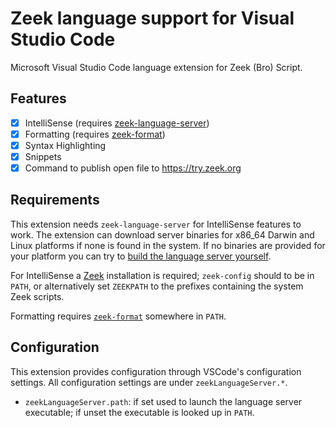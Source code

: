# Zeek language support for Visual Studio Code

Microsoft Visual Studio Code language extension for Zeek (Bro) Script.

## Features

- [x] IntelliSense (requires
      [zeek-language-server](https://github.com/bbannier/zeek-language-server))
- [x] Formatting (requires [zeek-format](https://github.com/zeek/zeekscript))
- [x] Syntax Highlighting
- [x] Snippets
- [x] Command to publish open file to <https://try.zeek.org>

## Requirements

This extension needs `zeek-language-server` for IntelliSense features to work.
The extension can download server binaries for x86_64 Darwin and Linux
platforms if none is found in the system. If no binaries are provided for your
platform you can try to [build the language server
yourself](https://github.com/bbannier/zeek-language-server#building-from-source).

For IntelliSense a [Zeek](https://zeek.org) installation is required;
`zeek-config` should to be in `PATH`, or alternatively set `ZEEKPATH` to the
prefixes containing the system Zeek scripts.

Formatting requires [`zeek-format`](https://github.com/zeek/zeekscript)
somewhere in `PATH`.

## Configuration

This extension provides configuration through VSCode's configuration settings.
All configuration settings are under `zeekLanguageServer.*`.

- `zeekLanguageServer.path`: if set used to launch the language server
  executable; if unset the executable is looked up in `PATH`.
